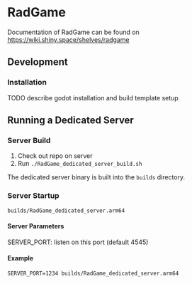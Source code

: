 # RadGame
Documentation of RadGame can be found on https://wiki.shiny.space/shelves/radgame

## Development

### Installation

TODO
describe godot installation and build template setup

## Running a Dedicated Server

### Server Build

1. Check out repo on server
1. Run `./RadGame_dedicated_server_build.sh`

The dedicated server binary is built into the `builds` directory.

### Server Startup
```
builds/RadGame_dedicated_server.arm64
```

#### Server Parameters

SERVER_PORT: listen on this port (default 4545)

#### Example
```
SERVER_PORT=1234 builds/RadGame_dedicated_server.arm64
```

